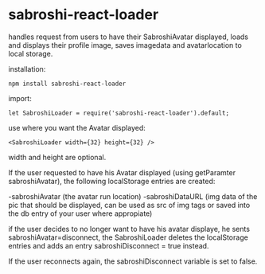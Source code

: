 # sabroshi-react-loader
handles request from users to have their SabroshiAvatar displayed, loads and displays their profile image, saves imagedata and avatarlocation to local storage.

installation:
```
npm install sabroshi-react-loader
```

import:
```
let SabroshiLoader = require('sabroshi-react-loader').default;
```

use where you want the Avatar displayed:
```
<SabroshiLoader width={32} height={32} />
```

width and height are optional.


If the user requested to have his Avatar displayed (using getParamter sabroshiAvatar),
the following localStorage entries are created:

-sabroshiAvatar  (the avatar run location)
-sabroshiDataURL  (img data of the pic that should be displayed, can be used as src of img tags or saved into the db entry of your user where appropiate)

if the user decides to no longer want to have his avatar displaye, he sents sabroshiAvatar=disconnect, 
the SabroshiLoader deletes the localStorage entries and adds an entry sabroshiDisconnect = true instead.

If the user reconnects again, the sabroshiDisconnect variable is set to false.